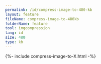 ```yaml
---
permalink: /id/compress-image-to-480-kb
layout: feature
fileName: compress-image-to-480kb
folderName: feature
tool: imgcompression
lang: id
size: 480
type: kb
---
```


{%- include compress-image-to-X.html -%}
